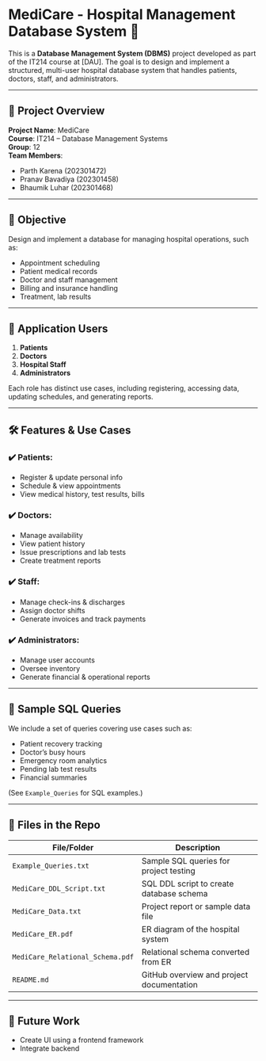 # MediCare - Hospital Management Database System 🏥

This is a **Database Management System (DBMS)** project developed as part of the IT214 course at [DAU]. The goal is to design and implement a structured, multi-user hospital database system that handles patients, doctors, staff, and administrators.

---

## 📘 Project Overview

**Project Name**: MediCare  
**Course**: IT214 – Database Management Systems  
**Group**: 12  
**Team Members**:
- Parth Karena (202301472)
- Pranav Bavadiya (202301458)
- Bhaumik Luhar (202301468)

---

## 🎯 Objective

Design and implement a database for managing hospital operations, such as:

- Appointment scheduling
- Patient medical records
- Doctor and staff management
- Billing and insurance handling
- Treatment, lab results

---

## 👥 Application Users

1. **Patients**
2. **Doctors**
3. **Hospital Staff**
4. **Administrators**

Each role has distinct use cases, including registering, accessing data, updating schedules, and generating reports.

---

## 🛠 Features & Use Cases

### ✔️ Patients:
- Register & update personal info
- Schedule & view appointments
- View medical history, test results, bills

### ✔️ Doctors:
- Manage availability
- View patient history
- Issue prescriptions and lab tests
- Create treatment reports

### ✔️ Staff:
- Manage check-ins & discharges
- Assign doctor shifts
- Generate invoices and track payments

### ✔️ Administrators:
- Manage user accounts
- Oversee inventory
- Generate financial & operational reports

---

## 🧠 Sample SQL Queries

We include a set of queries covering use cases such as:
- Patient recovery tracking
- Doctor’s busy hours
- Emergency room analytics
- Pending lab test results
- Financial summaries

(See `Example_Queries` for SQL examples.)

---

## 📁 Files in the Repo

| File/Folder                        | Description                              |
|-----------------------------------|------------------------------------------|
| `Example_Queries.txt`             | Sample SQL queries for project testing   |
| `MediCare_DDL_Script.txt`         | SQL DDL script to create database schema |
| `MediCare_Data.txt`               | Project report or sample data file       |
| `MediCare_ER.pdf`                 | ER diagram of the hospital system        |
| `MediCare_Relational_Schema.pdf` | Relational schema converted from ER      |
| `README.md`                       | GitHub overview and project documentation|

---

## 📌 Future Work

- Create UI using a frontend framework
- Integrate backend 



